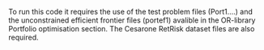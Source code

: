 To run this code it requires the use of the test problem files (Port1....) and the unconstrained efficient frontier files (portef1) avalible in the OR-library Portfolio optimisation section.
The Cesarone RetRisk dataset files are also required. 
